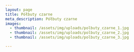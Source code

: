 ```yaml
---
layout: page
title: Półbuty czarne
meta_description: Półbuty czarne
images:
  - thumbnail: /assets/img/uploads/polbuty_czarne_1.jpg
  - thumbnail: /assets/img/uploads/polbuty_czarne_2.jpg
  - thumbnail: /assets/img/uploads/polbuty_czarne_3.jpg

---
```

